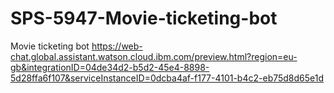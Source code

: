 # SPS-5947-Movie-ticketing-bot
Movie ticketing bot
https://web-chat.global.assistant.watson.cloud.ibm.com/preview.html?region=eu-gb&integrationID=04de34d2-b5d2-45e4-8898-5d28ffa6f107&serviceInstanceID=0dcba4af-f177-4101-b4c2-eb75d8d65e1d



